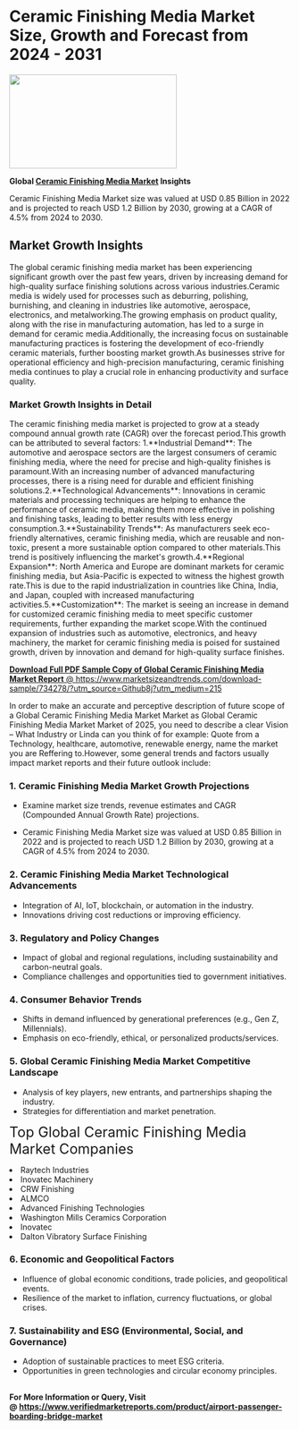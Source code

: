 <H1>Ceramic Finishing Media Market Size, Growth and Forecast from 2024 - 2031</H1><img class="aligncenter size-medium wp-image-584254" src="https://thirdeyenews.in/wp-content/uploads/2024/09/Global-Market-Research-300x168.jpeg" alt="" width="300" height="168" /><p><strong>Global&nbsp;<a href="https://www.marketsizeandtrends.com/download-sample/734278/?utm_source=Github8j?utm_medium=215">Ceramic Finishing Media Market</a> Insights</strong></p><p>Ceramic Finishing Media Market size was valued at USD 0.85 Billion in 2022 and is projected to reach USD 1.2 Billion by 2030, growing at a CAGR of 4.5% from 2024 to 2030.</p><p><h2>Market Growth Insights</h2> The global ceramic finishing media market has been experiencing significant growth over the past few years, driven by increasing demand for high-quality surface finishing solutions across various industries.Ceramic media is widely used for processes such as deburring, polishing, burnishing, and cleaning in industries like automotive, aerospace, electronics, and metalworking.The growing emphasis on product quality, along with the rise in manufacturing automation, has led to a surge in demand for ceramic media.Additionally, the increasing focus on sustainable manufacturing practices is fostering the development of eco-friendly ceramic materials, further boosting market growth.As businesses strive for operational efficiency and high-precision manufacturing, ceramic finishing media continues to play a crucial role in enhancing productivity and surface quality.<a href="#"></a> <h3>Market Growth Insights in Detail</h3> The ceramic finishing media market is projected to grow at a steady compound annual growth rate (CAGR) over the forecast period.This growth can be attributed to several factors: 1.**Industrial Demand**: The automotive and aerospace sectors are the largest consumers of ceramic finishing media, where the need for precise and high-quality finishes is paramount.With an increasing number of advanced manufacturing processes, there is a rising need for durable and efficient finishing solutions.2.**Technological Advancements**: Innovations in ceramic materials and processing techniques are helping to enhance the performance of ceramic media, making them more effective in polishing and finishing tasks, leading to better results with less energy consumption.3.**Sustainability Trends**: As manufacturers seek eco-friendly alternatives, ceramic finishing media, which are reusable and non-toxic, present a more sustainable option compared to other materials.This trend is positively influencing the market's growth.4.**Regional Expansion**: North America and Europe are dominant markets for ceramic finishing media, but Asia-Pacific is expected to witness the highest growth rate.This is due to the rapid industrialization in countries like China, India, and Japan, coupled with increased manufacturing activities.5.**Customization**: The market is seeing an increase in demand for customized ceramic finishing media to meet specific customer requirements, further expanding the market scope.With the continued expansion of industries such as automotive, electronics, and heavy machinery, the market for ceramic finishing media is poised for sustained growth, driven by innovation and demand for high-quality surface finishes.<a href="#"></p><p><span class=""><strong>Download Full PDF Sample Copy of Global Ceramic Finishing Media Market Report</strong> @ <a href="https://www.marketsizeandtrends.com/download-sample/734278/?utm_source=Github8j?utm_medium=215" target="_blank">https://www.marketsizeandtrends.com/download-sample/734278/?utm_source=Github8j?utm_medium=215</a></span></p><p>In order to make an accurate and perceptive description of future scope of a Global&nbsp;Ceramic Finishing Media Market Market as Global&nbsp;Ceramic Finishing Media Market Market of 2025, you need to describe a clear Vision &ndash; What Industry or Linda can you think of for example: Quote from a Technology, healthcare, automotive, renewable energy, name the market you are Reffering to.However, some general trends and factors usually impact market reports and their future outlook include:</p><h3>1.&nbsp;<strong>Ceramic Finishing Media Market Growth Projections</strong></h3><ul><li>Examine market size trends, revenue estimates and CAGR (Compounded Annual Growth Rate) projections.</li><li><p>Ceramic Finishing Media Market size was valued at USD 0.85 Billion in 2022 and is projected to reach USD 1.2 Billion by 2030, growing at a CAGR of 4.5% from 2024 to 2030.</p></li></ul><h3>2.&nbsp;<strong>Ceramic Finishing Media Market Technological Advancements</strong></h3><ul><li>Integration of AI, IoT, blockchain, or automation in the industry.</li><li>Innovations driving cost reductions or improving efficiency.</li></ul><h3>3.&nbsp;<strong>Regulatory and Policy Changes</strong></h3><ul><li>Impact of global and regional regulations, including sustainability and carbon-neutral goals.</li><li>Compliance challenges and opportunities tied to government initiatives.</li></ul><h3>4.&nbsp;<strong>Consumer Behavior Trends</strong></h3><ul><li>Shifts in demand influenced by generational preferences (e.g., Gen Z, Millennials).</li><li>Emphasis on eco-friendly, ethical, or personalized products/services.</li></ul><h3>5.&nbsp;<strong>Global Ceramic Finishing Media Market Competitive Landscape</strong></h3><ul><li>Analysis of key players, new entrants, and partnerships shaping the industry.</li><li>Strategies for differentiation and market penetration.</li></ul><p data-pm-slice="1 1 []"><span style="color: inherit; font-family: inherit; font-size: 25px;">Top Global Ceramic Finishing Media Market Companies</span></p><div class="" data-test-id=""><p><li>Raytech Industries</li><li> Inovatec Machinery</li><li> CRW Finishing</li><li> ALMCO</li><li> Advanced Finishing Technologies</li><li> Washington Mills Ceramics Corporation</li><li> Inovatec</li><li> Dalton Vibratory Surface Finishing</li></p></div><h3>6.&nbsp;<strong>Economic and Geopolitical Factors</strong></h3><ul><li>Influence of global economic conditions, trade policies, and geopolitical events.</li><li>Resilience of the market to inflation, currency fluctuations, or global crises.</li></ul><h3>7.&nbsp;<strong>Sustainability and ESG (Environmental, Social, and Governance)</strong></h3><ul><li>Adoption of sustainable practices to meet ESG criteria.</li><li>Opportunities in green technologies and circular economy principles.</li></ul><h2><strong style="font-size: 14px;">For More Information or Query, Visit @&nbsp;</strong><a style="background-color: #ffffff; font-size: 14px;" href="https://www.marketsizeandtrends.com/report/ceramic-finishing-media-market/" target="_blank">https://www.verifiedmarketreports.com/product/airport-passenger-boarding-bridge-market</a></h2>